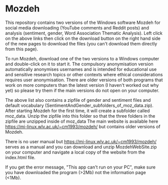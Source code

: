# Mozdeh
This repository contains two versions of the Windows software Mozdeh for social media downloading (YouTube comments and Reddit posts) and analysis (sentiment, gender, Word Association Thematic Analysis).
Left click on the above links then click on the download button on the right hand side of the new pages to download the files (you can't download them directly from this page).

To run Mozdeh, download one of the two versions to a Windows computer and double-click on it to start it.
The compulsory anonymisation version automatically anonymises usernames and is intended for educational use and sensitive research topics or other contexts where ethical considerations requires user anonymisation.
There are older versions of both programs that work on more computers than the latest version (I haven't worked out why yet) so please try them if the main versions do not open on your computer.

The above list also contains a zipfile of gender and sentiment files and default vocabulary (SentimentAndGender_subfolders_of_moz_data.zip). After starting Mozdeh for the first time, it will create a subfolder called moz_data. Unzip the zipfile into this folder so that the three folders in the zipfile are unzipped inside of moz_data
The main website is available here https://mi-linux.wlv.ac.uk/~cm1993/mozdeh/ but contains older versions of Mozdeh.

There is no user manual but https://mi-linux.wlv.ac.uk/~cm1993/mozdeh/ serves as a manual and you can download and unzip MozdehWebSite.zip on your computer and navigate a local copy of the website from the index.html file.

If you get the error message, "This app can't run on your PC", make sure you have downloaded the program (>2Mb) not the information page (<1Mb). 
